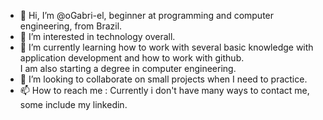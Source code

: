 - 👋 Hi, I’m @oGabri-el, beginner at programming and computer engineering, from Brazil.
- 👀 I’m interested in technology overall.
- 🌱 I’m currently learning how to work with several basic knowledge with application development and how to work with github.  
  I am also starting a degree in computer engineering.
- 💞️ I’m looking to collaborate on small projects when I need to practice.
- 📫 How to reach me : Currently i don't have many ways to contact me, some include my linkedin.

<!---
oGabri-el/oGabri-el is a ✨ special ✨ repository because its `README.md` (this file) appears on your GitHub profile.
You can click the Preview link to take a look at your changes.
--->
